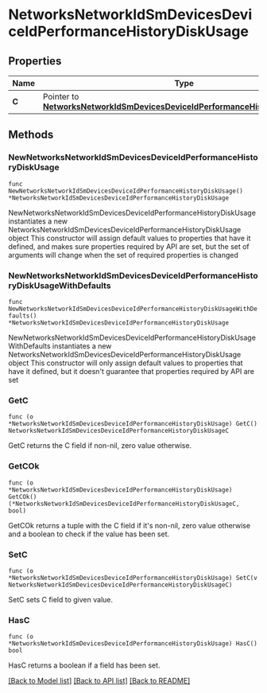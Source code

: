 # NetworksNetworkIdSmDevicesDeviceIdPerformanceHistoryDiskUsage

## Properties

Name | Type | Description | Notes
------------ | ------------- | ------------- | -------------
**C** | Pointer to [**NetworksNetworkIdSmDevicesDeviceIdPerformanceHistoryDiskUsageC**](NetworksNetworkIdSmDevicesDeviceIdPerformanceHistoryDiskUsageC.md) |  | [optional] 

## Methods

### NewNetworksNetworkIdSmDevicesDeviceIdPerformanceHistoryDiskUsage

`func NewNetworksNetworkIdSmDevicesDeviceIdPerformanceHistoryDiskUsage() *NetworksNetworkIdSmDevicesDeviceIdPerformanceHistoryDiskUsage`

NewNetworksNetworkIdSmDevicesDeviceIdPerformanceHistoryDiskUsage instantiates a new NetworksNetworkIdSmDevicesDeviceIdPerformanceHistoryDiskUsage object
This constructor will assign default values to properties that have it defined,
and makes sure properties required by API are set, but the set of arguments
will change when the set of required properties is changed

### NewNetworksNetworkIdSmDevicesDeviceIdPerformanceHistoryDiskUsageWithDefaults

`func NewNetworksNetworkIdSmDevicesDeviceIdPerformanceHistoryDiskUsageWithDefaults() *NetworksNetworkIdSmDevicesDeviceIdPerformanceHistoryDiskUsage`

NewNetworksNetworkIdSmDevicesDeviceIdPerformanceHistoryDiskUsageWithDefaults instantiates a new NetworksNetworkIdSmDevicesDeviceIdPerformanceHistoryDiskUsage object
This constructor will only assign default values to properties that have it defined,
but it doesn't guarantee that properties required by API are set

### GetC

`func (o *NetworksNetworkIdSmDevicesDeviceIdPerformanceHistoryDiskUsage) GetC() NetworksNetworkIdSmDevicesDeviceIdPerformanceHistoryDiskUsageC`

GetC returns the C field if non-nil, zero value otherwise.

### GetCOk

`func (o *NetworksNetworkIdSmDevicesDeviceIdPerformanceHistoryDiskUsage) GetCOk() (*NetworksNetworkIdSmDevicesDeviceIdPerformanceHistoryDiskUsageC, bool)`

GetCOk returns a tuple with the C field if it's non-nil, zero value otherwise
and a boolean to check if the value has been set.

### SetC

`func (o *NetworksNetworkIdSmDevicesDeviceIdPerformanceHistoryDiskUsage) SetC(v NetworksNetworkIdSmDevicesDeviceIdPerformanceHistoryDiskUsageC)`

SetC sets C field to given value.

### HasC

`func (o *NetworksNetworkIdSmDevicesDeviceIdPerformanceHistoryDiskUsage) HasC() bool`

HasC returns a boolean if a field has been set.


[[Back to Model list]](../README.md#documentation-for-models) [[Back to API list]](../README.md#documentation-for-api-endpoints) [[Back to README]](../README.md)


